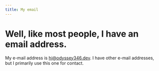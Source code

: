 ```yaml
---
title: My email
---
```

# Well, like most people, I have an email address.

My e-mail address is [hi@odyssey346.dev](mailto:hi@odyssey346.dev). I have other e-mail addresses, but I primarily use this one for contact.